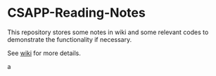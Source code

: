 # CSAPP-Reading-Notes
This repository stores some notes in wiki and some relevant codes to demonstrate the functionality if necessary.

See [wiki](https://github.com/oraoraoraaa/CSAPP-Reading-Notes/wiki) for more details.

a
